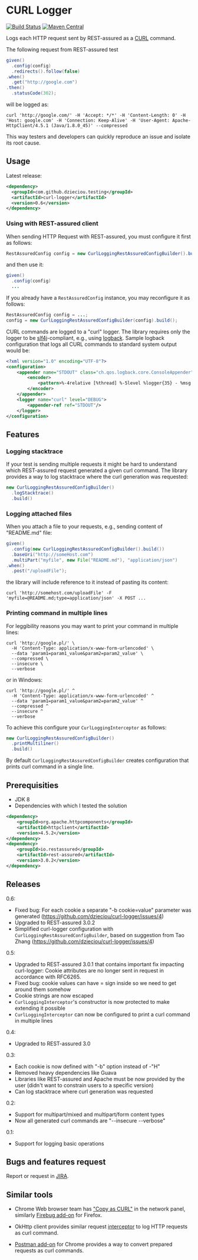 # CURL Logger

[![Build Status](https://travis-ci.org/dzieciou/curl-logger.svg?branch=master)](https://travis-ci.org/dzieciou/curl-logger/)
[![Maven Central](https://maven-badges.herokuapp.com/maven-central/com.github.dzieciou.testing/curl-logger/badge.svg)](https://maven-badges.herokuapp.com/maven-central/com.github.dzieciou.testing/curl-logger)

Logs each HTTP request sent by REST-assured as a [CURL][1] command.

The following request from REST-assured test
```java  
given()
  .config(config)
  .redirects().follow(false)
.when()
  .get("http://google.com")
.then()
  .statusCode(302); 
```
will be logged as:
```
curl 'http://google.com/' -H 'Accept: */*' -H 'Content-Length: 0' -H 'Host: google.com' -H 'Connection: Keep-Alive' -H 'User-Agent: Apache-HttpClient/4.5.1 (Java/1.8.0_45)' --compressed 
```

This way testers and developers can quickly reproduce an issue and isolate its root cause. 

## Usage

Latest release:

```xml
<dependency>
  <groupId>com.github.dzieciou.testing</groupId>
  <artifactId>curl-logger</artifactId>
  <version>0.6</version>
</dependency>
```
   
### Using with REST-assured client 
    
When sending HTTP Request with REST-assured, you must configure it first as follows:
        
```java
RestAssuredConfig config = new CurlLoggingRestAssuredConfigBuilder().build();  
```
  
and then use it:

```java
given()
  .config(config)
  ...
```

If you already have a `RestAssuredConfig` instance, you may reconfigure it as follows:

```java
RestAssuredConfig config = ...;
config = new CurlLoggingRestAssuredConfigBuilder(config).build();  
```

CURL commands are logged to a "curl" logger. The library requires only the logger to be [slf4j][4]-compliant, e.g.,
using [logback][5]. Sample logback configuration that logs all CURL commands to standard system output would be:
```xml
<?xml version="1.0" encoding="UTF-8"?>
<configuration>
    <appender name="STDOUT" class="ch.qos.logback.core.ConsoleAppender">
        <encoder>
            <pattern>%-4relative [%thread] %-5level %logger{35} - %msg %n</pattern>
        </encoder>
    </appender>
    <logger name="curl" level="DEBUG">
        <appender-ref ref="STDOUT"/>
    </logger>
</configuration>
```

## Features

### Logging stacktrace

If your test is sending multiple requests it might be hard to understand which REST-assured request generated a given 
curl command. The library provides a way to log stacktrace where the curl generation was requested:

```java  
new CurlLoggingRestAssuredConfigBuilder()
  .logStacktrace()
  .build()
```

### Logging attached files

When you attach a file to your requests, e.g., sending content of "README.md" file:

```java
given()
  .config(new CurlLoggingRestAssuredConfigBuilder().build())
  .baseUri("http://someHost.com")
  .multiPart("myfile", new File("README.md"), "application/json")
.when()
  .post("/uploadFile");
```

the library will include reference to it instead of pasting its content:
```
curl 'http://somehost.com/uploadFile' -F 'myfile=@README.md;type=application/json' -X POST ...
```

### Printing command in multiple lines

For leggibility reasons you may want to print your command in multiple lines:
```
curl 'http://google.pl/' \ 
  -H 'Content-Type: application/x-www-form-urlencoded' \ 
  --data 'param1=param1_value&param2=param2_value' \ 
  --compressed \ 
  --insecure \ 
  --verbose
```
or in Windows:
```
curl 'http://google.pl/' ^ 
  -H 'Content-Type: application/x-www-form-urlencoded' ^ 
  --data 'param1=param1_value&param2=param2_value' ^ 
  --compressed ^ 
  --insecure ^ 
  --verbose
```
To achieve this configure your `CurlLoggingInterceptor` as follows:
```java
new CurlLoggingRestAssuredConfigBuilder()
  .printMultiliner()
  .build()
```

By default `CurlLoggingRestAssuredConfigBuilder` creates configuration that prints curl command in a single line.

## Prerequisities

* JDK 8
* Dependencies with which I tested the solution

```xml
<dependency>
    <groupId>org.apache.httpcomponents</groupId>
    <artifactId>httpclient</artifactId>
    <version>4.5.2</version>
</dependency>
<dependency>
    <groupId>io.restassured</groupId>
    <artifactId>rest-assured</artifactId>
    <version>3.0.2</version>
</dependency>
```

## Releases

0.6:
* Fixed bug: For each cookie a separate "-b cookie=value" parameter was generated (https://github.com/dzieciou/curl-logger/issues/4)
* Upgraded to REST-assured 3.0.2
* Simplified curl-logger configuration with `CurlLoggingRestAssuredConfigBuilder`, based on suggestion from Tao Zhang (https://github.com/dzieciou/curl-logger/issues/4)

0.5:

* Upgraded to REST-assured 3.0.1 that contains important fix impacting curl-logger: Cookie attributes are no longer sent in request in accordance with RFC6265. 
* Fixed bug: cookie values can have = sign inside so we need to get around them somehow
* Cookie strings are now escaped
* `CurlLoggingInterceptor`'s constructor is now protected to make extending it possible 
* `CurlLoggingInterceptor` can now be configured to print a curl command in multiple lines
 

0.4:
 
* Upgraded to REST-assured 3.0

0.3:

 * Each cookie is now defined with "-b" option instead of -"H"
 * Removed heavy dependencies like Guava
 * Libraries like REST-assured and Apache must be now provided by the user (didn't want to constrain users to a specific version)
 * Can log stacktrace where curl generation was requested

0.2:

 * Support for multipart/mixed and multipart/form content types
 * Now all generated curl commands are "--insecure --verbose"
 
0.1:

 * Support for logging basic operations

## Bugs and features request

Report or request in [JIRA][2].

## Similar tools
  
* Chrome Web browser team has ["Copy as CURL"][7] in the network panel, similarly [Firebug add-on][8] for Firefox.
* OkHttp client provides similar request [interceptor][3] to log HTTP requests as curl command. 
* [Postman add-on][6] for Chrome provides a way to convert prepared requests as curl commands.


  [1]: https://curl.haxx.se/
  [2]: https://github.com/dzieciou/curl-logger/issues
  [3]: https://github.com/mrmike/Ok2Curl 
  [4]: http://www.slf4j.org/
  [5]: http://logback.qos.ch/
  [6]: https://www.getpostman.com/docs/creating_curl
  [7]: https://coderwall.com/p/-fdgoq/chrome-developer-tools-adds-copy-as-curl
  [8]: http://www.softwareishard.com/blog/planet-mozilla/firebug-tip-resend-http-request/
